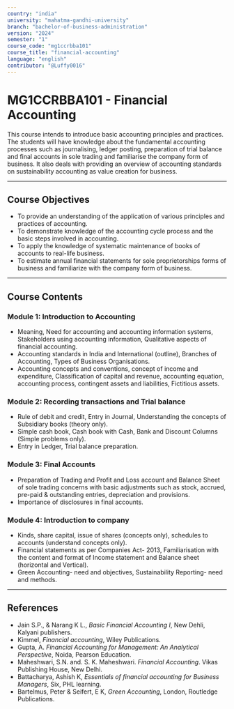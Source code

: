```yaml
---
country: "india"
university: "mahatma-gandhi-university"
branch: "bachelor-of-business-administration"
version: "2024"
semester: "1"
course_code: "mg1ccrbba101"
course_title: "financial-accounting"
language: "english"
contributor: "@Luffy0016"
---
```

# MG1CCRBBA101 - Financial Accounting

 This course intends to introduce basic accounting principles and practices. The students will have knowledge about the fundamental accounting processes such as journalising, ledger posting, preparation of trial balance and final accounts in sole trading and familiarise the company form of business.    It also deals with providing an overview of accounting standards on sustainability accounting as value creation for business.  

---
## Course Objectives

*  To provide an understanding of the application of various principles and practices of accounting.  
*  To demonstrate knowledge of the accounting cycle process and the basic steps involved in accounting.  
*  To apply the knowledge of systematic maintenance of books of accounts to real-life business.  
*  To estimate annual financial statements for sole proprietorships forms of business and familiarize with the company form of business.  

---
## Course Contents

### Module 1: Introduction to Accounting
*  Meaning, Need for accounting and accounting information systems, Stakeholders using accounting information, Qualitative aspects of financial accounting. 
*  Accounting standards in India and International (outline), Branches of Accounting, Types of Business Organisations. 
*  Accounting concepts and conventions, concept of income and expenditure, Classification of capital and revenue, accounting equation, accounting process, contingent assets and liabilities, Fictitious assets.  

### Module 2: Recording transactions and Trial balance
*  Rule of debit and credit, Entry in Journal, Understanding the concepts of Subsidiary books (theory only).  
*  Simple cash book, Cash book with Cash, Bank and Discount Columns (Simple problems only). 
*  Entry in Ledger, Trial balance preparation.  
### Module 3: Final Accounts
*  Preparation of Trading and Profit and Loss account and Balance Sheet of sole trading concerns with basic adjustments such as stock, accrued, pre-paid & outstanding entries, depreciation and provisions.  
*  Importance of disclosures in final accounts.  

### Module 4: Introduction to company
*  Kinds, share capital, issue of shares (concepts only), schedules to accounts (understand concepts only). 
*  Financial statements as per Companies Act- 2013, Familiarisation with the content and format of Income statement and Balance sheet (horizontal and Vertical).  
*  Green Accounting- need and objectives, Sustainability Reporting- need and methods.  

---
## References
*  Jain S.P., & Narang K L., *Basic Financial Accounting I*, New Dehli, Kalyani publishers.  
*  Kimmel, *Financial accounting*, Wiley Publications.  
*  Gupta, A. *Financial Accounting for Management: An Analytical Perspective*, Noida, Pearson Education.  
*  Maheshwari, S.N. and. S. K. Maheshwari. *Financial Accounting*. Vikas Publishing House, New Delhi.  
*  Battacharya, Ashish K, *Essentials of financial accounting for Business Managers*, Six, PHL learning.  
*  Bartelmus, Peter & Seifert, E K, *Green Accounting*, London, Routledge Publications.  
